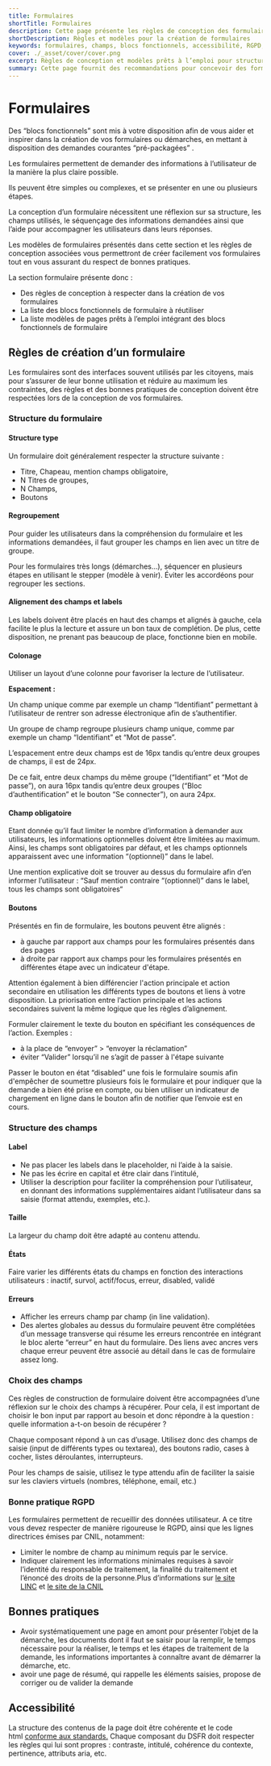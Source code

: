 ```yaml
---
title: Formulaires
shortTitle: Formulaires
description: Cette page présente les règles de conception des formulaires et met à disposition des blocs fonctionnels réutilisables pour structurer efficacement les démarches en ligne tout en assurant accessibilité et conformité réglementaire.
shortDescription: Règles et modèles pour la création de formulaires
keywords: formulaires, champs, blocs fonctionnels, accessibilité, RGPD, DSFR, ergonomie, bonnes pratiques, validation, structure
cover: ./_asset/cover/cover.png
excerpt: Règles de conception et modèles prêts à l’emploi pour structurer des formulaires accessibles et conformes au Design Système de l’État.
summary: Cette page fournit des recommandations pour concevoir des formulaires clairs, efficaces et accessibles. Elle décrit la structure idéale, les principes d’alignement, d’espacement, de gestion des erreurs et d’utilisation des champs. Elle présente également les bonnes pratiques RGPD et les exigences d’accessibilité. Des blocs fonctionnels et modèles de pages sont mis à disposition pour guider la mise en œuvre dans les démarches numériques.
---
```


# Formulaires

Des “blocs fonctionnels” sont mis à votre disposition afin de vous aider et inspirer dans la création de vos formulaires ou démarches, en mettant à disposition des demandes courantes “pré-packagées” .

Les formulaires permettent de demander des informations à l’utilisateur de la manière la plus claire possible.

Ils peuvent être simples ou complexes, et se présenter en une ou plusieurs étapes.

La conception d’un formulaire nécessitent une réflexion sur sa structure, les champs utilisés, le séquençage des informations demandées ainsi que l’aide pour accompagner les utilisateurs dans leurs réponses.

Les modèles de formulaires présentés dans cette section et les règles de conception associées vous permettront de créer facilement vos formulaires tout en vous assurant du respect de bonnes pratiques.

La section formulaire présente donc :

- Des règles de conception à respecter dans la création de vos formulaires
- La liste des blocs fonctionnels de formulaire à réutiliser
- La liste modèles de pages prêts à l’emploi intégrant des blocs fonctionnels de formulaire

## Règles de création d’un formulaire

Les formulaires sont des interfaces souvent utilisés par les citoyens, mais pour s’assurer de leur bonne utilisation et réduire au maximum les contraintes, des règles et des bonnes pratiques de conception doivent être respectées lors de la conception de vos formulaires.

### Structure du formulaire

#### Structure type

Un formulaire doit généralement respecter la structure suivante :

- Titre, Chapeau, mention champs obligatoire,
- N Titres de groupes,
- N Champs,
- Boutons

#### Regroupement

Pour guider les utilisateurs dans la compréhension du formulaire et les informations demandées, il faut grouper les champs en lien avec un titre de groupe.

Pour les formulaires très longs (démarches...), séquencer en plusieurs étapes en utilisant le stepper (modèle à venir). Éviter les accordéons pour regrouper les sections.

#### Alignement des champs et labels

Les labels doivent être placés en haut des champs et alignés à gauche, cela facilite le plus la lecture et assure un bon taux de complétion. De plus, cette disposition, ne prenant pas beaucoup de place, fonctionne bien en mobile.

#### Colonage

Utiliser un layout d’une colonne pour favoriser la lecture de l’utilisateur.

**Espacement :**

Un champ unique comme par exemple un champ “Identifiant” permettant à l’utilisateur de rentrer son adresse électronique afin de s’authentifier.

Un groupe de champ regroupe plusieurs champ unique, comme par exemple un champ “Identifiant” et “Mot de passe”.

L’espacement entre deux champs est de 16px tandis qu’entre deux groupes de champs, il est de 24px.

De ce fait, entre deux champs du même groupe (“Identifiant” et “Mot de passe”), on aura 16px tandis qu’entre deux groupes (“Bloc d’authentification” et le bouton “Se connecter”), on aura 24px.

#### Champ obligatoire

Etant donnée qu’il faut limiter le nombre d’information à demander aux utilisateurs, les informations optionnelles doivent être limitées au maximum. Ainsi, les champs sont obligatoires par défaut, et les champs optionnels apparaissent avec une information “(optionnel)” dans le label.

Une mention explicative doit se trouver au dessus du formulaire afin d’en informer l’utilisateur : “Sauf mention contraire “(optionnel)” dans le label, tous les champs sont obligatoires“

#### Boutons

Présentés en fin de formulaire, les boutons peuvent être alignés :

- à gauche par rapport aux champs pour les formulaires présentés dans des pages
- à droite par rapport aux champs pour les formulaires présentés en différentes étape avec un indicateur d'étape.

Attention également à bien différencier l'action principale et action secondaire en utilisation les différents types de boutons et liens à votre disposition. La priorisation entre l’action principale et les actions secondaires suivent la même logique que les règles d’alignement.

Formuler clairement le texte du bouton en spécifiant les conséquences de l’action. Exemples :

- à la place de “envoyer” > “envoyer la réclamation”
- éviter “Valider” lorsqu’il ne s’agit de passer à l'étape suivante

Passer le bouton en état “disabled” une fois le formulaire soumis afin d'empêcher de soumettre plusieurs fois le formulaire et pour indiquer que la demande a bien été prise en compte, ou bien utiliser un indicateur de chargement en ligne dans le bouton afin de notifier que l’envoie est en cours.

### Structure des champs

#### Label

- Ne pas placer les labels dans le placeholder, ni l’aide à la saisie.
- Ne pas les écrire en capital et être clair dans l’intitulé,
- Utiliser la description pour faciliter la compréhension pour l’utilisateur, en donnant des informations supplémentaires aidant l’utilisateur dans sa saisie (format attendu, exemples, etc.).

#### Taille

La largeur du champ doit être adapté au contenu attendu.

#### États

Faire varier les différents états du champs en fonction des interactions utilisateurs : inactif, survol, actif/focus, erreur, disabled, validé

#### Erreurs

- Afficher les erreurs champ par champ (in line validation).
- Des alertes globales au dessus du formulaire peuvent être complétées d’un message transverse qui résume les erreurs rencontrée en intégrant le bloc alerte “erreur” en haut du formulaire. Des liens avec ancres vers chaque erreur peuvent être associé au détail dans le cas de formulaire assez long.

### Choix des champs

Ces règles de construction de formulaire doivent être accompagnées d’une réflexion sur le choix des champs à récupérer. Pour cela, il est important de choisir le bon input par rapport au besoin et donc répondre à la question : quelle information a-t-on besoin de récupérer ?

Chaque composant répond à un cas d’usage. Utilisez donc des champs de saisie (input de différents types ou textarea), des boutons radio, cases à cocher, listes déroulantes, interrupteurs.

Pour les champs de saisie, utilisez le type attendu afin de faciliter la saisie sur les claviers virtuels (nombres, téléphone, email, etc.)

### Bonne pratique RGPD

Les formulaires permettent de recueillir des données utilisateur. A ce titre vous devez respecter de manière rigoureuse le RGPD, ainsi que les lignes directrices émises par CNIL, notamment:

- Limiter le nombre de champ au minimum requis par le service.
- Indiquer clairement les informations minimales requises à savoir l’identité du responsable de traitement, la finalité du traitement et l’énoncé des droits de la personne.Plus d’informations sur [le site LINC](https://design.cnil.fr/) et [le site de la CNIL](https://www.cnil.fr/)

## Bonnes pratiques

- Avoir systématiquement une page en amont pour présenter l’objet de la démarche, les documents dont il faut se saisir pour la remplir, le temps nécessaire pour la réaliser, le temps et les étapes de traitement de la demande, les informations importantes à connaître avant de démarrer la démarche, etc.
- avoir une page de résumé, qui rappelle les éléments saisies, propose de corriger ou de valider la demande

## Accessibilité

La structure des contenus de la page doit être cohérente et le code html [conforme aux standards.](https://validator.w3.org/) Chaque composant du DSFR doit respecter les règles qui lui sont propres : contraste, intitulé, cohérence du contexte, pertinence, attributs aria, etc.
